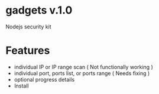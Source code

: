 # gadgets v.1.0

<p>Nodejs security kit</p>

# Features
<ul>
  <li>individual IP or IP range scan ( Not functionally working )</li>
  <li>individual port, ports list, or ports range ( Needs fixing )</li>
  <li>optional progress details </li>
  <li>Install</li>
</ul>

